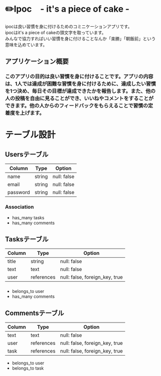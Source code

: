# ✏️Ipoc　- it's a piece of cake -

 ipocは良い習慣を身に付けるためのコミニケーションアプリです。<br>
 ipocはit's a piece of cakeの頭文字を取っています。<br>
 みんなで協力すればいい習慣を身に付けることなんか「楽勝」「朝飯前」という意味を込めています。<br>



## アプリケーション概要

### このアプリの目的は良い習慣を身に付けることです。アプリの内容は、1人では達成が困難な習慣を身に付けるために、達成したい習慣を1つ決め、毎日その目標が達成できたかを報告します。また、他の人の投稿を自由に見ることができ、いいねやコメントをすることができます。他の人からのフィードバックをもらえることで習慣の定着度を上げます。

# テーブル設計

## Usersテーブル

| Column   | Type   | Option      |
| -------- | ------ | ----------- |
| name     | string | null: false |
| email    | string | null: false |
| password | string | null: false |

### Association

- has_many tasks
- has_many comments

## Tasksテーブル

| Column | Type       | Option                         |
| ------ | ---------- | ------------------------------ |
| title  | string     | null: false                    |
| text   | text       | null: false                    |
| user   | references | null: false, foreign_key, true |

###

- belongs_to user
- has_many comments

## Commentsテーブル

| Column | Type       | Option                         | 
| ------ | ---------- | ------------------------------ |
| text   | text       | null: false                    |
| user   | references | null: false, foreign_key, true |
| task   | references | null: false, foreign_key, true |

- belongs_to user
- belongs_to task


